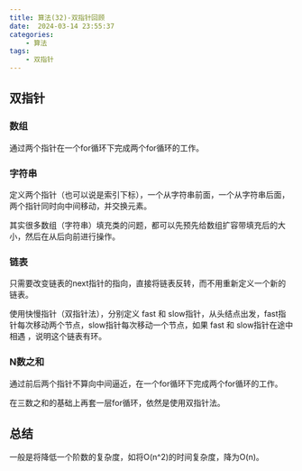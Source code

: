 ```yaml
---
title: 算法(32)-双指针回顾
date:  2024-03-14 23:55:37
categories:
    - 算法
tags:
    - 双指针
---
```


## 双指针

<!-- more -->

### 数组

通过两个指针在一个for循环下完成两个for循环的工作。

### 字符串

定义两个指针（也可以说是索引下标），一个从字符串前面，一个从字符串后面，两个指针同时向中间移动，并交换元素。

其实很多数组（字符串）填充类的问题，都可以先预先给数组扩容带填充后的大小，然后在从后向前进行操作。

### 链表

只需要改变链表的next指针的指向，直接将链表反转，而不用重新定义一个新的链表。

使用快慢指针（双指针法），分别定义 fast 和 slow指针，从头结点出发，fast指针每次移动两个节点，slow指针每次移动一个节点，如果 fast 和 slow指针在途中相遇 ，说明这个链表有环。

### N数之和

通过前后两个指针不算向中间逼近，在一个for循环下完成两个for循环的工作。

在三数之和的基础上再套一层for循环，依然是使用双指针法。

## 总结

一般是将降低一个阶数的复杂度，如将O(n^2)的时间复杂度，降为O(n)。
